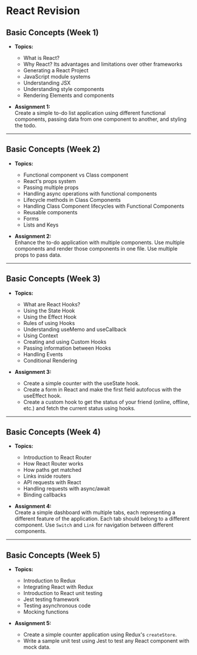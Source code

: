 # React Revision

## Basic Concepts (Week 1)
- **Topics:**
  - What is React?
  - Why React? Its advantages and limitations over other frameworks
  - Generating a React Project
  - JavaScript module systems
  - Understanding JSX
  - Understanding style components
  - Rendering Elements and components

- **Assignment 1:**  
  Create a simple to-do list application using different functional components, passing data from one component to another, and styling the todo.

---

## Basic Concepts (Week 2)
- **Topics:**
  - Functional component vs Class component
  - React's props system
  - Passing multiple props
  - Handling async operations with functional components
  - Lifecycle methods in Class Components
  - Handling Class Component lifecycles with Functional Components
  - Reusable components
  - Forms
  - Lists and Keys

- **Assignment 2:**  
  Enhance the to-do application with multiple components. Use multiple components and render those components in one file. Use multiple props to pass data.

---

## Basic Concepts (Week 3)
- **Topics:**
  - What are React Hooks?
  - Using the State Hook
  - Using the Effect Hook
  - Rules of using Hooks
  - Understanding useMemo and useCallback
  - Using Context
  - Creating and using Custom Hooks
  - Passing information between Hooks
  - Handling Events
  - Conditional Rendering

- **Assignment 3:**  
  - Create a simple counter with the useState hook.  
  - Create a form in React and make the first field autofocus with the useEffect hook.  
  - Create a custom hook to get the status of your friend (online, offline, etc.) and fetch the current status using hooks.

---

## Basic Concepts (Week 4)
- **Topics:**
  - Introduction to React Router
  - How React Router works
  - How paths get matched
  - Links inside routers
  - API requests with React
  - Handling requests with async/await
  - Binding callbacks

- **Assignment 4:**  
  Create a simple dashboard with multiple tabs, each representing a different feature of the application. Each tab should belong to a different component. Use `Switch` and `Link` for navigation between different components.

---

## Basic Concepts (Week 5)
- **Topics:**
  - Introduction to Redux
  - Integrating React with Redux
  - Introduction to React unit testing
  - Jest testing framework
  - Testing asynchronous code
  - Mocking functions

- **Assignment 5:**  
  - Create a simple counter application using Redux's `createStore`.  
  - Write a sample unit test using Jest to test any React component with mock data.
